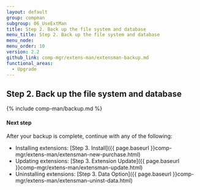 ```yaml
---
layout: default
group: compman
subgroup: 06_UseExtMan
title: Step 2. Back up the file system and database
menu_title: Step 2. Back up the file system and database
menu_node:
menu_order: 10
version: 2.2
github_link: comp-mgr/extens-man/extensman-backup.md
functional_areas:
  - Upgrade
---
```


## Step 2. Back up the file system and database

{% include comp-man/backup.md %}

#### Next step
After your backup is complete, continue with any of the following: 

*	Installing extensions: [Step 3. Install]({{ page.baseurl }}comp-mgr/extens-man/extensman-new-purchase.html)
*	Updating extensions: [Step 3. Extension Update]({{ page.baseurl }}comp-mgr/extens-man/extensman-update.html)
*	Uninstalling extensions: [Step 3. Data Option]({{ page.baseurl }}comp-mgr/extens-man/extensman-uninst-data.html)

